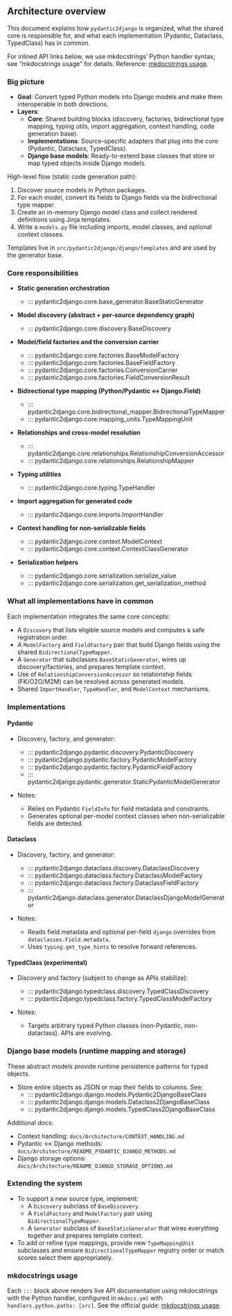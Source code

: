 ## Architecture overview

This document explains how `pydantic2django` is organized, what the shared core is responsible for, and what each implementation (Pydantic, Dataclass, TypedClass) has in common.

For inlined API links below, we use mkdocstrings’ Python handler syntax; see “mkdocstrings usage” for details. Reference: [mkdocstrings usage](https://mkdocstrings.github.io/python/usage/).

### Big picture

- **Goal**: Convert typed Python models into Django models and make them interoperable in both directions.
- **Layers**:
  - **Core**: Shared building blocks (discovery, factories, bidirectional type mapping, typing utils, import aggregation, context handling, code generation base).
  - **Implementations**: Source-specific adapters that plug into the core (Pydantic, Dataclass, TypedClass).
  - **Django base models**: Ready-to-extend base classes that store or map typed objects inside Django models.

High-level flow (static code generation path):

1. Discover source models in Python packages.
2. For each model, convert its fields to Django fields via the bidirectional type mapper.
3. Create an in-memory Django model class and collect rendered definitions using Jinja templates.
4. Write a `models.py` file including imports, model classes, and optional context classes.

Templates live in `src/pydantic2django/django/templates` and are used by the generator base.

### Core responsibilities

- **Static generation orchestration**
  - ::: pydantic2django.core.base_generator.BaseStaticGenerator

- **Model discovery (abstract + per-source dependency graph)**
  - ::: pydantic2django.core.discovery.BaseDiscovery

- **Model/field factories and the conversion carrier**
  - ::: pydantic2django.core.factories.BaseModelFactory
  - ::: pydantic2django.core.factories.BaseFieldFactory
  - ::: pydantic2django.core.factories.ConversionCarrier
  - ::: pydantic2django.core.factories.FieldConversionResult

- **Bidirectional type mapping (Python/Pydantic ↔ Django.Field)**
  - ::: pydantic2django.core.bidirectional_mapper.BidirectionalTypeMapper
  - ::: pydantic2django.core.mapping_units.TypeMappingUnit

- **Relationships and cross-model resolution**
  - ::: pydantic2django.core.relationships.RelationshipConversionAccessor
  - ::: pydantic2django.core.relationships.RelationshipMapper

- **Typing utilities**
  - ::: pydantic2django.core.typing.TypeHandler

- **Import aggregation for generated code**
  - ::: pydantic2django.core.imports.ImportHandler

- **Context handling for non-serializable fields**
  - ::: pydantic2django.core.context.ModelContext
  - ::: pydantic2django.core.context.ContextClassGenerator

- **Serialization helpers**
  - ::: pydantic2django.core.serialization.serialize_value
  - ::: pydantic2django.core.serialization.get_serialization_method

### What all implementations have in common

Each implementation integrates the same core concepts:

- A `Discovery` that lists eligible source models and computes a safe registration order.
- A `ModelFactory` and `FieldFactory` pair that build Django fields using the shared `BidirectionalTypeMapper`.
- A `Generator` that subclasses `BaseStaticGenerator`, wires up discovery/factories, and prepares template context.
- Use of `RelationshipConversionAccessor` so relationship fields (FK/O2O/M2M) can be resolved across generated models.
- Shared `ImportHandler`, `TypeHandler`, and `ModelContext` mechanisms.

### Implementations

#### Pydantic

- Discovery, factory, and generator:
  - ::: pydantic2django.pydantic.discovery.PydanticDiscovery
  - ::: pydantic2django.pydantic.factory.PydanticModelFactory
  - ::: pydantic2django.pydantic.factory.PydanticFieldFactory
  - ::: pydantic2django.pydantic.generator.StaticPydanticModelGenerator

- Notes:
  - Relies on Pydantic `FieldInfo` for field metadata and constraints.
  - Generates optional per-model context classes when non-serializable fields are detected.

#### Dataclass

- Discovery, factory, and generator:
  - ::: pydantic2django.dataclass.discovery.DataclassDiscovery
  - ::: pydantic2django.dataclass.factory.DataclassModelFactory
  - ::: pydantic2django.dataclass.factory.DataclassFieldFactory
  - ::: pydantic2django.dataclass.generator.DataclassDjangoModelGenerator

- Notes:
  - Reads field metadata and optional per-field `django` overrides from `dataclasses.Field.metadata`.
  - Uses `typing.get_type_hints` to resolve forward references.

#### TypedClass (experimental)

- Discovery and factory (subject to change as APIs stabilize):
  - ::: pydantic2django.typedclass.discovery.TypedClassDiscovery
  - ::: pydantic2django.typedclass.factory.TypedClassModelFactory

- Notes:
  - Targets arbitrary typed Python classes (non-Pydantic, non-dataclass). APIs are evolving.

### Django base models (runtime mapping and storage)

These abstract models provide runtime persistence patterns for typed objects.

- Store entire objects as JSON or map their fields to columns. See:
  - ::: pydantic2django.django.models.Pydantic2DjangoBaseClass
  - ::: pydantic2django.django.models.Dataclass2DjangoBaseClass
  - ::: pydantic2django.django.models.TypedClass2DjangoBaseClass

Additional docs:

- Context handling: `docs/Architecture/CONTEXT_HANDLING.md`
- Pydantic ↔ Django methods: `docs/Architecture/README_PYDANTIC_DJANGO_METHODS.md`
- Django storage options: `docs/Architecture/README_DJANGO_STORAGE_OPTIONS.md`

### Extending the system

- To support a new source type, implement:
  - A `Discovery` subclass of `BaseDiscovery`.
  - A `FieldFactory` and `ModelFactory` pair using `BidirectionalTypeMapper`.
  - A `Generator` subclass of `BaseStaticGenerator` that wires everything together and prepares template context.
- To add or refine type mappings, provide new `TypeMappingUnit` subclasses and ensure `BidirectionalTypeMapper` registry order or match scores select them appropriately.

### mkdocstrings usage

Each `:::` block above renders live API documentation using mkdocstrings with the Python handler, configured in `mkdocs.yml` with `handlers.python.paths: [src]`. See the official guide: [mkdocstrings usage](https://mkdocstrings.github.io/python/usage/).
